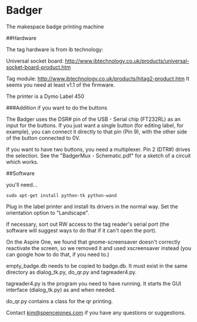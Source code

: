 Badger
======


The makespace badge printing machine


##Hardware

The tag hardware is from ib technology:

Universal socket board: http://www.ibtechnology.co.uk/products/universal-socket-board-product.htm

Tag module: http://www.ibtechnology.co.uk/products/hitag2-product.htm  It seems you need at least v1.1 of the firmware.

The printer is a Dymo Label 450

###Addition if you want to do the buttons

The Badger uses the DSR# pin of the USB - Serial chip (FT232RL) as an input for the buttons. If you just want a single button (for editing label, for example), you can connect it directly to that pin (Pin 9), with the other side of the button connected to 0V.

If you want to have two buttons, you need a multiplexer. Pin 2 (DTR#) drives the selection. See the "BadgerMux - Schematic.pdf" for a sketch of a circuit which works.

##Software

you'll need...

    sudo apt-get install python-tk python-wand

Plug in the label printer and install its drivers in the normal way. Set the orientation option to "Landscape".


If necessary, sort out RW access to the tag reader's serial port (the software will suggest ways to do that if it can't open the port).

On the Aspire One, we found that gnome-screensaver doesn't correctly reactivate the screen, so we removed it and used xscreensaver instead (you can google how to do that, if you need to.)

empty_badge.db needs to be copied to badge.db. It must exist in the same directory as dialog_tk.py, do_qr.py and tagreader4.py.

tagreader4.py is the program you need to have running. It starts the GUI interface (dialog_tk.py) as and when needed.

do_qr.py contains a class for the qr printing. 


Contact kim@spencejones.com if you have any questions or suggestions.
